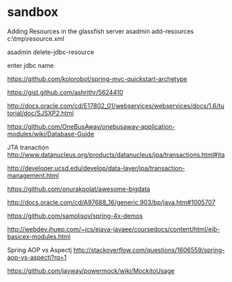 # sandbox

Adding Resources in the glassfish server
asadmin add-resources c:\tmp\resource.xml

asadmin delete-jdbc-resource

enter jdbc name

https://github.com/kolorobot/spring-mvc-quickstart-archetype

https://gist.github.com/ashrithr/5624410

http://docs.oracle.com/cd/E17802_01/webservices/webservices/docs/1.6/tutorial/doc/SJSXP2.html

https://github.com/OneBusAway/onebusaway-application-modules/wiki/Database-Guide

JTA tranaction
http://www.datanucleus.org/products/datanucleus/jpa/transactions.html#jta

http://developer.ucsd.edu/develop/data-layer/jpa/transaction-management.html

https://github.com/onurakpolat/awesome-bigdata

http://docs.oracle.com/cd/A97688_16/generic.903/bp/java.htm#1005707

https://github.com/samolisov/spring-4x-demos

http://webdev.jhuep.com/~jcs/ejava-javaee/coursedocs/content/html/ejb-basicex-modules.html

Spring AOP vs Aspectj
http://stackoverflow.com/questions/1606559/spring-aop-vs-aspectj?rq=1

https://github.com/jayway/powermock/wiki/MockitoUsage
